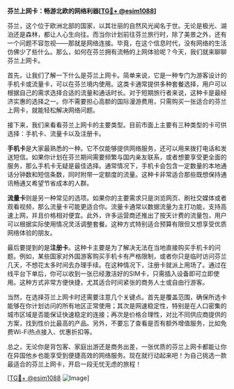 **芬兰上网卡：畅游北欧的网络利器[[TG💪+ @esim1088](https://t.me/s/esim1088)]**

芬兰，这个位于欧洲北部的国家，以其壮丽的自然风光闻名于世。无论是极光、湖泊还是森林，都让人心生向往。而当你计划前往芬兰旅行时，除了美景之外，还有一个问题不容忽视——那就是网络连接。毕竟，在这个信息时代，没有网络的生活仿佛少了些什么。那么，如何在芬兰拥有流畅的上网体验呢？今天，我们就来聊聊芬兰上网卡。

首先，让我们了解一下什么是芬兰上网卡。简单来说，它是一种专门为游客设计的手机卡或流量卡，可以在芬兰境内使用。这类卡通常提供多种套餐选择，用户可以根据自己的需求选择合适的流量和通话时长。对于短期旅行者来说，这种卡是最经济实惠的选择之一。你不需要担心高额的国际漫游费用，只需购买一张适合的芬兰上网卡，就能轻松解决网络问题。

接下来，我们来看看芬兰上网卡的主要类型。目前市面上主要有三种类型的卡可供选择：手机卡、流量卡以及注册卡。

**手机卡**是大家最熟悉的一种。它不仅能够提供网络服务，还可以用来拨打电话和发送短信。如果你计划在芬兰期间需要频繁与国内亲友联系，或者想要享受更全面的服务，那么手机卡无疑是最佳选择。通常情况下，手机卡会包含一定数量的本地通话分钟数和短信条数，同时附带一定额度的流量。这种卡非常适合那些既想保持通讯畅通又希望节省成本的人群。

**流量卡**则是另一种常见的选项。如果你的主要需求只是浏览网页、刷社交媒体或者观看视频，那么流量卡可能更适合你。流量卡通常以数据流量为主打功能，支持高速上网，并且价格相对便宜。此外，许多运营商还推出了按天计费的流量包，用户可以根据实际使用情况灵活调整套餐。这种方式特别适合预算有限但又想享受优质网络体验的朋友。

最后要提到的是**注册卡**。这种卡主要是为了解决无法在当地直接购买手机卡的问题。例如，某些国家对外国游客购买手机卡有严格限制，或者你只是临时访问芬兰几天，不想花太多时间去办理手续。在这种情况下，注册卡就派上用场了。通过在线平台下单后，你可以收到一张已经激活好的SIM卡，只需插入设备即可立即使用。这种方式非常方便快捷，尤其适合时间紧张的商务人士或自由行游客。

当然，在选择芬兰上网卡时还需要注意几个关键点。首先是覆盖范围，确保所选卡能够在你计划访问的所有地区正常使用；其次是网速稳定性，特别是在人口密集的城市区域是否能保证快速稳定的连接；再次是价格合理性，对比不同供应商提供的方案，找到性价比最高的产品。另外，不要忘了查看是否有额外增值服务，比如免费Wi-Fi热点接入、优惠折扣等。

总之，无论你是背包客、家庭出游还是商务出差，一张优质的芬兰上网卡都能让你在异国他乡也能享受到便捷高效的网络服务。现在就行动起来吧！为自己挑选一款最适合的芬兰上网卡，开启一段无忧无虑的旅程！

[[TG💪+ @esim1088](https://t.me/s/esim1088) ![Image](https://i.postimg.cc/4NQfJmqS/Snipaste-2025-05-13-00-14-12.png)]